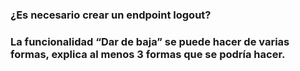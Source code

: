 ### ¿Es necesario crear un endpoint logout?



### La funcionalidad “Dar de baja” se puede hacer de varias formas, explica al menos 3 formas que se podría hacer.

